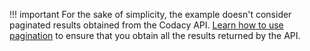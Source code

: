 !!! important
    For the sake of simplicity, the example doesn't consider paginated results obtained from the Codacy API. [Learn how to use pagination](../../codacy-api/using-the-codacy-api.md#using-pagination) to ensure that you obtain all the results returned by the API.
